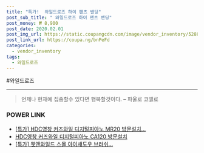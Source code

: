 ```yaml
--- 
title: "특가!  와일드로즈 하이 팬츠 밴딩" 
post_sub_title: " 와일드로즈 하이 팬츠 밴딩" 
post_money: ₩ 8,900 
post_date: 2020.02.01 
post_img_url: https://static.coupangcdn.com/image/vendor_inventory/5288/c5e44ea9025d0bb0b6e43efb3dbbc7e0d3f01a0a1a0bd6fd37d01c8109e5.jpg 
post_link_url: https://coupa.ng/bnPeFd 
categories: 
  - vendor_inventory 
tags: 
  - 와일드로즈 
--- 
```

  #와일드로즈 
<hr> 

> 언제나 현재에 집중할수 있다면 행복할것이다. – 파울로 코엘료 


### POWER LINK

* <a href="https://blog.naver.com/sakai111/221792489522" target="_blank">[특가] HDC영창 커즈와일 디지털피아노 MR20 방문설치...</a>
* <a href="https://blog.naver.com/fasyy4321/221792675174" target="_blank">HDC영창 커즈와일 디지털피아노 CA120 방문설치</a>
* <a href="https://blog.naver.com/an0733/221786138419" target="_blank">[특가] 웻앤와일드 스몰 아이섀도우 브러쉬...</a>
